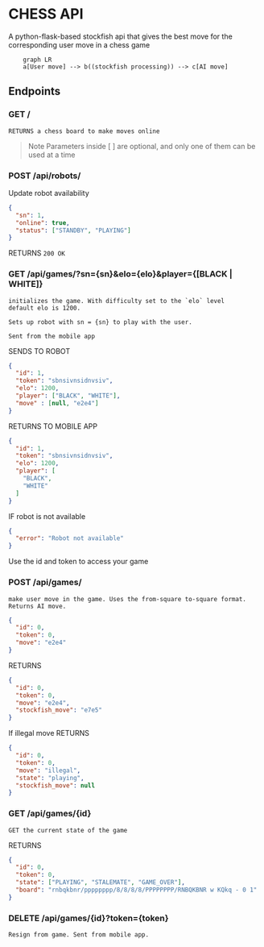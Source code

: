 # CHESS API
A python-flask-based stockfish api that gives the best move for the corresponding user move in a chess game

```mermaid
    graph LR
    a[User move] --> b((stockfish processing)) --> c[AI move]

```

 ## Endpoints

###  GET /
    RETURNS a chess board to make moves online

> Note
> Parameters inside [ ] are optional, and only one of them can be used at a time

### POST /api/robots/
Update robot availability

```json
{
  "sn": 1,
  "online": true,
  "status": ["STANDBY", "PLAYING"]
}
```

RETURNS
`200 OK`


###  GET /api/games/?sn={sn}&elo={elo}&player={[BLACK | WHITE]}
    initializes the game. With difficulty set to the `elo` level
    default elo is 1200.

    Sets up robot with sn = {sn} to play with the user.

    Sent from the mobile app

SENDS TO ROBOT
```json
{
  "id": 1,
  "token": "sbnsivnsidnvsiv",
  "elo": 1200,
  "player": ["BLACK", "WHITE"],
  "move" : [null, "e2e4"]
}
```

RETURNS TO MOBILE APP
```json
{
  "id": 1,
  "token": "sbnsivnsidnvsiv",
  "elo": 1200,
  "player": [
    "BLACK",
    "WHITE"
  ]
}
```
IF robot is not available
```json
{
  "error": "Robot not available"
}
```

Use the id and token to access your game

### POST /api/games/
    make user move in the game. Uses the from-square to-square format. Returns AI move.
```json
{
  "id": 0,
  "token": 0,
  "move": "e2e4"
}
```
RETURNS
```json
{
  "id": 0,
  "token": 0,
  "move": "e2e4",
  "stockfish_move": "e7e5"
}
```
If illegal move RETURNS
```json
{
  "id": 0,
  "token": 0,
  "move": "illegal",
  "state": "playing",
  "stockfish_move": null
}
```

### GET /api/games/{id}
    GET the current state of the game

RETURNS
```json
{
  "id": 0,
  "token": 0,
  "state": ["PLAYING", "STALEMATE", "GAME_OVER"],
  "board": "rnbqkbnr/pppppppp/8/8/8/8/PPPPPPPP/RNBQKBNR w KQkq - 0 1"
}
```
### DELETE /api/games/{id}?token={token}
    Resign from game. Sent from mobile app.
